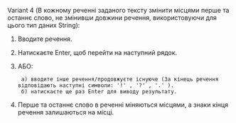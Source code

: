 Variant 4 (В кожному реченні заданого тексту змінити місцями перше та останнє слово, не змінивши довжини речення, використовуючи для цього тип даних String):

1) Вводите речення.
2) Натискаєте Enter, щоб перейти на наступний рядок.
3) АБО:
   
		а) вводите інше речення/продовжуєте існуюче (За кінець речення відповідають наступні символи: '!' , '?' , '.' ).
		б) натискаєте ще раз Enter для виводу результату.
5) Перше та останнє слово в реченні міняються місцями, а знаки кінця речення залишаються на місці.
